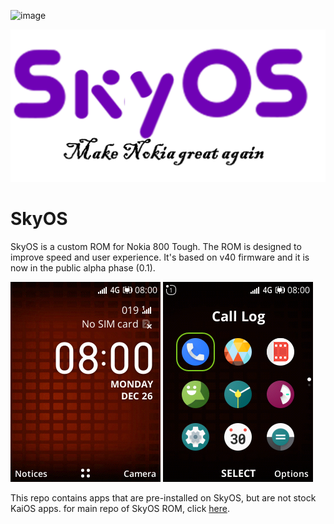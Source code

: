 ![image](https://raw.githubusercontent.com/AshiVered/support-israel-banner/main/assets/support-israel-banner.jpg)


![logo](https://raw.githubusercontent.com/AshiVered/SkyOS/main/res/logo.png)
# SkyOS
SkyOS is a custom ROM for Nokia 800 Tough. The ROM is designed to improve speed and user experience. It's based on v40 firmware and
it is now in the public alpha phase (0.1).




![screenshot1](https://raw.githubusercontent.com/AshiVered/SkyOS/main/res/2022-12-26-08-00-15.png)
![screenshot2](https://raw.githubusercontent.com/AshiVered/SkyOS/main/res/2022-12-26-08-00-24.png)



This repo contains apps that are pre-installed on SkyOS, but are not stock KaiOS apps.
for main repo of SkyOS ROM, click [here](https://github.com/AshiVered/SkyOS).

